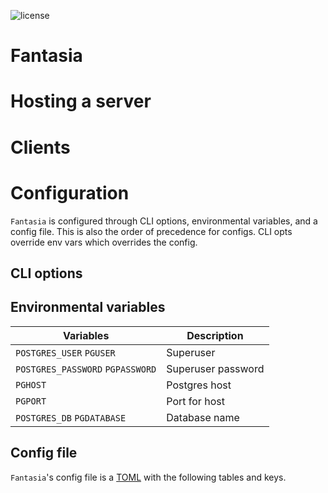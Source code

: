 ![license](https://img.shields.io/github/license/joshuamegnauth54/fantasia)

# Fantasia

# Hosting a server

# Clients

# Configuration

`Fantasia` is configured through CLI options, environmental variables, and a config file.
This is also the order of precedence for configs. CLI opts override env vars which overrides the config.

## CLI options

## Environmental variables
| Variables                         | Description           |
| ---                               | ---                   | 
| `POSTGRES_USER` `PGUSER`          | Superuser             |
| `POSTGRES_PASSWORD` `PGPASSWORD`  | Superuser password    |
| `PGHOST`                          | Postgres host         |
| `PGPORT`                          | Port for host         |
| `POSTGRES_DB` `PGDATABASE`        | Database name         |

## Config file

`Fantasia`'s config file is a [TOML](https://toml.io/en/) with the following tables and keys.
